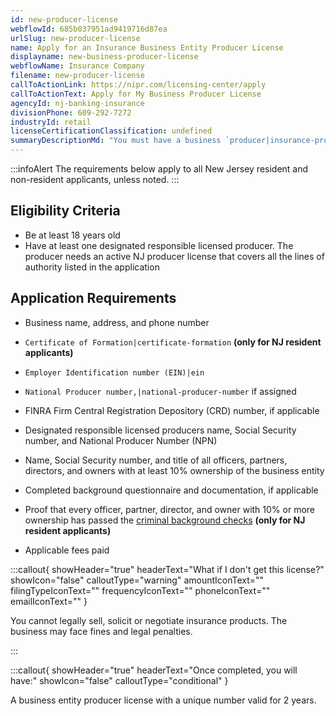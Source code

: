 ```yaml
---
id: new-producer-license
webflowId: 685b037951ad9419716d87ea
urlSlug: new-producer-license
name: Apply for an Insurance Business Entity Producer License
displayname: new-business-producer-license
webflowName: Insurance Company
filename: new-producer-license
callToActionLink: https://nipr.com/licensing-center/apply
callToActionText: Apply for My Business Producer License
agencyId: nj-banking-insurance
divisionPhone: 609-292-7272
industryId: retail
licenseCertificationClassification: undefined
summaryDescriptionMd: "You must have a business `producer|insurance-producer` license for your company to legally sell, solicit, or negotiate insurance products."
---
```


:::infoAlert
The requirements below apply to all New Jersey resident and non-resident applicants, unless noted.
:::

## Eligibility Criteria

- Be at least 18 years old
- Have at least one designated responsible licensed producer. The producer needs an active NJ producer license that covers all the lines of authority listed in the application

## Application Requirements

- Business name, address, and phone number
- `Certificate of Formation|certificate-formation` **(only for NJ resident applicants)**

- `Employer Identification number (EIN)|ein`
- `National Producer number,|national-producer-number` if assigned
- FINRA Firm Central Registration Depository (CRD) number, if applicable
- Designated responsible licensed producers name, Social Security number, and National Producer Number (NPN)
- Name, Social Security number, and title of all officers, partners, directors, and owners with at least 10% ownership of the business entity
- Completed background questionnaire and documentation, if applicable
- Proof that every officer, partner, director, and owner with 10% or more ownership has passed the [criminal background checks](https://www.nj.gov/dobi/insliced/livescan.htm) **(only for NJ resident applicants)**
- Applicable fees paid

:::callout{ showHeader="true" headerText="What if I don't get this license?" showIcon="false" calloutType="warning" amountIconText="" filingTypeIconText="" frequencyIconText="" phoneIconText="" emailIconText="" }

You cannot legally sell, solicit or negotiate insurance products. The business may face fines and legal penalties.

:::

:::callout{ showHeader="true" headerText="Once completed, you will have:" showIcon="false" calloutType="conditional" }

A business entity producer license with a unique number valid for 2 years.
